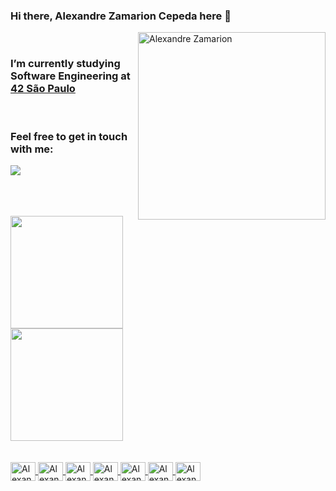 
### Hi there, Alexandre Zamarion Cepeda here :wave:
<img src="https://raw.githubusercontent.com/MicaelliMedeiros/micaellimedeiros/master/image/computer-illustration.png" min-width="300px" max-width="300px" width="300px" align="right" alt="Alexandre Zamarion">
<br>

### I’m currently studying Software Engineering at <a href="https://www.42sp.org.br/">42 São Paulo</a>
<br>

### Feel free to get in touch with me:
<div>
<p align="left">
  <a href="mailto:alezamarion@icoud.com" alt="iCloud">
  <img src="https://img.shields.io/badge/-iCloud-0e4bef?style=flat-square&labelColor=0e4bef&logo=icloud&logoColor=white&link=" /></a>
</div><br><br><br>

<div>
 <a href="https://github.com/alezamarion">
 <img height="180em" src="https://github-readme-stats.vercel.app/api?username=alezamarion&theme=dracula&show_icons=true"/>
 <img height="180em" src="https://github-readme-stats.vercel.app/api/top-langs/?username=alezamarion&layout=compact&langs_count=16&theme=dracula"/>
</div><br><br>

<div style="display: inline_block">
<img align="center" alt="Alexandre-C" height="30" width="40" src="https://cdn.jsdelivr.net/gh/devicons/devicon/icons/c/c-original.svg" /> 
<img align="center" alt="Alexandre-Python" height="30" width="40" src="https://cdn.jsdelivr.net/gh/devicons/devicon/icons/python/python-original.svg" /> <img align="center" alt="Alexandre-Flask" height="30" width="40" src="https://cdn.jsdelivr.net/gh/devicons/devicon/icons/flask/flask-original.svg" /> 
<img align="center" alt="Alexandre-Django" height="30" width="40" src="https://cdn.jsdelivr.net/gh/devicons/devicon/icons/django/django-plain.svg" /> 
<img align="center" alt="Alexandre-HTML" height="30" width="40" src="https://cdn.jsdelivr.net/gh/devicons/devicon/icons/html5/html5-original.svg" /> 
<img align="center" alt="Alexandre-CSS" height="30" width="40" src="https://cdn.jsdelivr.net/gh/devicons/devicon/icons/css3/css3-original.svg" /> 
<img align="center" alt="Alexandre-Git" height="30" width="40" src="https://cdn.jsdelivr.net/gh/devicons/devicon/icons/git/git-original.svg" />          
</div>
